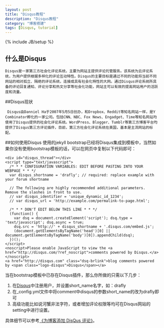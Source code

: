 ```yaml
---
layout: post
title: "Disqus教程"
description: "Disqus教程"
category: "博客搭建"
tags: [Disqus, tutorial]
---
```

{% include JB/setup %}

## 什么是Disqus
	Disqus是一家第三方社会化评论系统，主要为网站主提供评论托管服务。该系统为云评论系统，为用户提供根据多样化的评论互动特性。Disqus的主要目标是通过不同的功能将当前不同网站的相对孤立、隔绝的评论系统，连接成具有社会化特性的大网。通过Disqus评论系统所具备的评论回复通知、评论分享和热文分享等社会化功能，网站主可以有效的提高网站用户的活跃度和流量。

##Disqus现状

     Disqus由Danniel Ha于2007年5月5日创办，和Dropbox、Reddit等知名网站一样，是Y Combinator孵化的一家公司。包括CNN、NBC、Fox News、Engadget、Time等知名网站均使用了Disqus提供的社会化评论系统。WordPress、Blogger、Tumblr等第三方博客平台均提供了Disqus第三方评论插件，目前，第三方社会化评论系统在美国，基本是主流网站的标配。

##如何使用Disqus
使用的jekyll bootstrap已经将Disqus集成到模板中，当然如果你没有使用bootstrap模板的话，可以在网页中复制以下代码即可：
	
	<div id="disqus_thread"></div>
	<script type="text/javascript">
	  /* * * CONFIGURATION VARIABLES: EDIT BEFORE PASTING INTO YOUR WEBPAGE * * */
	  var disqus_shortname = 'drafly'; // required: replace example with your forum shortname
	
	  // The following are highly recommended additional parameters. Remove the slashes in front to use.
	  // var disqus_identifier = 'unique_dynamic_id_1234';
	  // var disqus_url = 'http://example.com/permalink-to-page.html';
	
	  /* * * DON'T EDIT BELOW THIS LINE * * */
	  (function() {
		var dsq = document.createElement('script'); dsq.type = 'text/javascript'; dsq.async = true;
		dsq.src = 'http://' + disqus_shortname + '.disqus.com/embed.js';
		(document.getElementsByTagName('head')[0] || document.getElementsByTagName('body')[0]).appendChild(dsq);
	  })();
	</script>
	<noscript>Please enable JavaScript to view the <a href="http://disqus.com/?ref_noscript">comments powered by Disqus.</a></noscript>
	<a href="http://disqus.com" class="dsq-brlink">blog comments powered by <span class="logo-disqus">Disqus</span></a>

   当在bootstrap模板中已存在Disqus插件，那么你所做的只需以下几步：
   
   1. 在[Disqus](https://disqus.com/)中注册用户，并设置short_name名字，如：drafly<br>
1. 在_config.yml文件中将comment中disqus的参数short_name的改为drafly即可 <br>
1. 高级功能比如说河蟹非法字符，或者增加评论权限等均可在Disqus网站的setting中进行设置。
   
  具体细节可以参考[《为博客添加 DisQus 评论》](http://pizn.github.io/2011/11/15/use-disqus-for-your-post.html)。